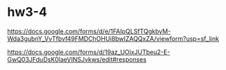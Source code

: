 # hw3-4

https://docs.google.com/forms/d/e/1FAIpQLSfTQgkbyM-Wda3gubnY_VvTfbvf49FMDChOHUi8bwIZAQQxZA/viewform?usp=sf_link

https://docs.google.com/forms/d/19az_UOixJUTbeu2-E-GwQ03JFduDsK0laeVINSJvkws/edit#responses
